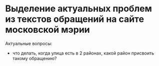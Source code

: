 # Выделение актуальных проблем из текстов обращений на сайте московской мэрии
Актуальные вопросы: 
- что делать, когда улица есть в 2 районах, какой район присвоить такому обращению?
